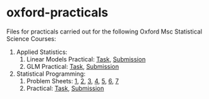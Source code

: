 # oxford-practicals
Files for practicals carried out for the following Oxford Msc Statistical Science Courses:

1. Applied Statistics:
     1. Linear Models Practical: [Task](Linear-Models-marked-practical-questions.pdf), [Submission](Linear-Models-marked-practical.pdf)
     2. GLM Practical: [Task](GLM-assessed-practical-questions.pdf), [Submission](GLM-assessed-Practical.pdf)
2. Statistical Programming:
     1. Problem Sheets: [1](Stat-Programming-Sheet1.R), [2](Stat-Programming-Sheet2.R), [3](Stat-Programming-Sheet3.R), [4](Stat-Programming-Sheet4.R), [5](Stat-Programming-Sheet5.R), [6](Stat-Programming-Sheet6.R), [7](Stat-Programming-Sheet7.R)
     2. Practical: [Task](Stat-Programming-Assessed-Practical-Questions), [Submission](Stat-Programming-Assessed-Practical.pdf)
